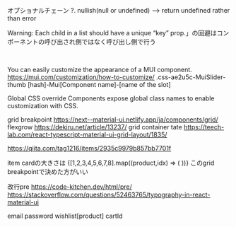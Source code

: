 オプショナルチェーン ?.
nullish(null or undefined) --> return undefined rather than error

Warning: Each child in a list should have a unique “key” prop.」の回避はコンポーネントの呼び出され側ではなく呼び出し側で行う

&nbsp;


You can easily customize the appearance of a MUI component.
https://mui.com/customization/how-to-customize/
.css-ae2u5c-MuiSlider-thumb
[hash]-Mui[Component name]-[name of the slot]

Global CSS override
Components expose global class names to enable customization with CSS.


grid breakpoint
https://next--material-ui.netlify.app/ja/components/grid/
flexgrow
https://dekiru.net/article/13237/
grid container tate
https://teech-lab.com/react-typescript-material-ui-grid-layout/1835/

https://qiita.com/tag1216/items/2935c9979b857bb7701f

item cardの大きさは 
        <Grid container justify="center" spacing={5} >
        {[1,2,3,4,5,6,7,8].map((product,idx) => (
            <Grid item key={idx} lg={3} >
            <Product />
            </Grid>
          ))}
        </Grid>
このgrid breakpointで決めた方がいい

改行pre
https://code-kitchen.dev/html/pre/
https://stackoverflow.com/questions/52463765/typography-in-react-material-ui

email
password
wishlist[product]
cartId
